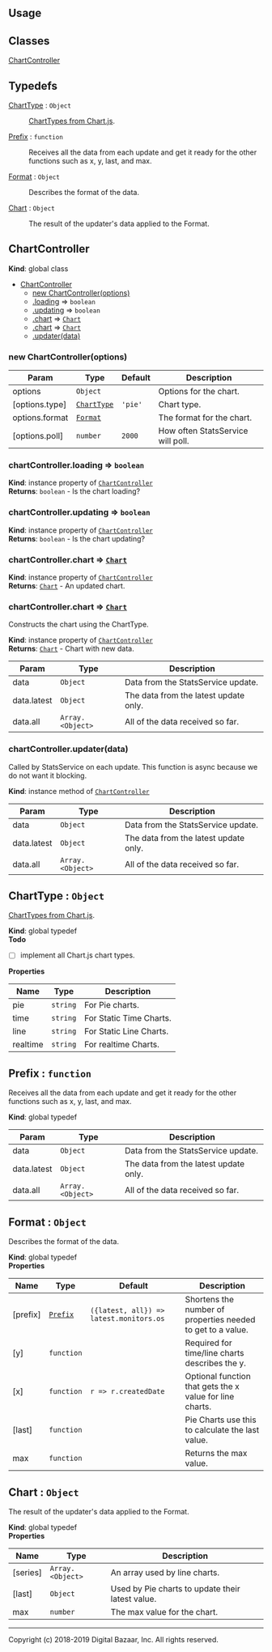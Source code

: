 ## Usage

## Classes

<dl>
<dt><a href="#ChartController">ChartController</a></dt>
<dd></dd>
</dl>

## Typedefs

<dl>
<dt><a href="#ChartType">ChartType</a> : <code>Object</code></dt>
<dd><p><a href="https://www.chartjs.org/docs/latest/charts/">ChartTypes from Chart.js</a>.</p>
</dd>
<dt><a href="#Prefix">Prefix</a> : <code>function</code></dt>
<dd><p>Receives all the data from each update and get it ready for the other
functions such as x, y, last, and max.</p>
</dd>
<dt><a href="#Format">Format</a> : <code>Object</code></dt>
<dd><p>Describes the format of the data.</p>
</dd>
<dt><a href="#Chart">Chart</a> : <code>Object</code></dt>
<dd><p>The result of the updater&#39;s data applied to the Format.</p>
</dd>
</dl>

<a name="ChartController"></a>

## ChartController
**Kind**: global class  

* [ChartController](#ChartController)
    * [new ChartController(options)](#new_ChartController_new)
    * [.loading](#ChartController+loading) ⇒ <code>boolean</code>
    * [.updating](#ChartController+updating) ⇒ <code>boolean</code>
    * [.chart](#ChartController+chart) ⇒ [<code>Chart</code>](#Chart)
    * [.chart](#ChartController+chart) ⇒ [<code>Chart</code>](#Chart)
    * [.updater(data)](#ChartController+updater)

<a name="new_ChartController_new"></a>

### new ChartController(options)

| Param | Type | Default | Description |
| --- | --- | --- | --- |
| options | <code>Object</code> |  | Options for the chart. |
| [options.type] | [<code>ChartType</code>](#ChartType) | <code>&#x27;pie&#x27;</code> | Chart type. |
| options.format | [<code>Format</code>](#Format) |  | The format for the chart. |
| [options.poll] | <code>number</code> | <code>2000</code> | How often StatsService will poll. |

<a name="ChartController+loading"></a>

### chartController.loading ⇒ <code>boolean</code>
**Kind**: instance property of [<code>ChartController</code>](#ChartController)  
**Returns**: <code>boolean</code> - Is the chart loading?  
<a name="ChartController+updating"></a>

### chartController.updating ⇒ <code>boolean</code>
**Kind**: instance property of [<code>ChartController</code>](#ChartController)  
**Returns**: <code>boolean</code> - Is the chart updating?  
<a name="ChartController+chart"></a>

### chartController.chart ⇒ [<code>Chart</code>](#Chart)
**Kind**: instance property of [<code>ChartController</code>](#ChartController)  
**Returns**: [<code>Chart</code>](#Chart) - An updated chart.  
<a name="ChartController+chart"></a>

### chartController.chart ⇒ [<code>Chart</code>](#Chart)
Constructs the chart using the ChartType.

**Kind**: instance property of [<code>ChartController</code>](#ChartController)  
**Returns**: [<code>Chart</code>](#Chart) - Chart with new data.  

| Param | Type | Description |
| --- | --- | --- |
| data | <code>Object</code> | Data from the StatsService update. |
| data.latest | <code>Object</code> | The data from the latest update only. |
| data.all | <code>Array.&lt;Object&gt;</code> | All of the data received so far. |

<a name="ChartController+updater"></a>

### chartController.updater(data)
Called by StatsService on each update.
This function is async because we do not want it blocking.

**Kind**: instance method of [<code>ChartController</code>](#ChartController)  

| Param | Type | Description |
| --- | --- | --- |
| data | <code>Object</code> | Data from the StatsService update. |
| data.latest | <code>Object</code> | The data from the latest update only. |
| data.all | <code>Array.&lt;Object&gt;</code> | All of the data received so far. |

<a name="ChartType"></a>

## ChartType : <code>Object</code>
[ChartTypes from Chart.js](https://www.chartjs.org/docs/latest/charts/).

**Kind**: global typedef  
**Todo**

- [ ] implement all Chart.js chart types.

**Properties**

| Name | Type | Description |
| --- | --- | --- |
| pie | <code>string</code> | For Pie charts. |
| time | <code>string</code> | For Static Time Charts. |
| line | <code>string</code> | For Static Line Charts. |
| realtime | <code>string</code> | For realtime Charts. |

<a name="Prefix"></a>

## Prefix : <code>function</code>
Receives all the data from each update and get it ready for the other
functions such as x, y, last, and max.

**Kind**: global typedef  

| Param | Type | Description |
| --- | --- | --- |
| data | <code>Object</code> | Data from the StatsService update. |
| data.latest | <code>Object</code> | The data from the latest update only. |
| data.all | <code>Array.&lt;Object&gt;</code> | All of the data received so far. |

<a name="Format"></a>

## Format : <code>Object</code>
Describes the format of the data.

**Kind**: global typedef  
**Properties**

| Name | Type | Default | Description |
| --- | --- | --- | --- |
| [prefix] | [<code>Prefix</code>](#Prefix) | <code>({latest, all}) &#x3D;&gt; latest.monitors.os</code> | Shortens the number of properties needed to get to a value. |
| [y] | <code>function</code> |  | Required for time/line charts describes the y. |
| [x] | <code>function</code> | <code>r &#x3D;&gt; r.createdDate</code> | Optional function that gets the x value for line charts. |
| [last] | <code>function</code> |  | Pie Charts use this to calculate the last value. |
| max | <code>function</code> |  | Returns the max value. |

<a name="Chart"></a>

## Chart : <code>Object</code>
The result of the updater's data applied to the Format.

**Kind**: global typedef  
**Properties**

| Name | Type | Description |
| --- | --- | --- |
| [series] | <code>Array.&lt;Object&gt;</code> | An array used by line charts. |
| [last] | <code>Object</code> | Used by Pie charts to update their latest value. |
| max | <code>number</code> | The max value for the chart. |


---
Copyright (c) 2018-2019 Digital Bazaar, Inc. All rights reserved.
